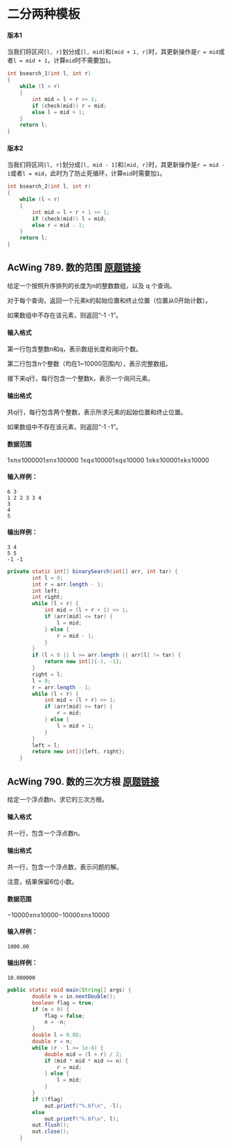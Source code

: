 # 二分两种模板

#### 版本1

当我们将区间`[l, r]`划分成`[l, mid]`和`[mid + 1, r]`时，其更新操作是`r = mid`或者`l = mid + 1`，计算`mid`时不需要加`1`。

```c++
int bsearch_1(int l, int r)
{
    while (l < r)
    {
        int mid = l + r >> 1;
        if (check(mid)) r = mid;
        else l = mid + 1;
    }
    return l;
}
```

#### 版本2

当我们将区间`[l, r]`划分成`[l, mid - 1]`和`[mid, r]`时，其更新操作是`r = mid - 1`或者`l = mid`，此时为了防止死循环，计算`mid`时需要加`1`。

```c++
int bsearch_2(int l, int r)
{
    while (l < r)
    {
        int mid = l + r + 1 >> 1;
        if (check(mid)) l = mid;
        else r = mid - 1;
    }
    return l;
}
```

## AcWing 789. 数的范围   [原题链接](https://www.acwing.com/problem/content/791/)

给定一个按照升序排列的长度为n的整数数组，以及 q 个查询。

对于每个查询，返回一个元素k的起始位置和终止位置（位置从0开始计数）。

如果数组中不存在该元素，则返回“-1 -1”。

#### 输入格式

第一行包含整数n和q，表示数组长度和询问个数。

第二行包含n个整数（均在1~10000范围内），表示完整数组。

接下来q行，每行包含一个整数k，表示一个询问元素。

#### 输出格式

共q行，每行包含两个整数，表示所求元素的起始位置和终止位置。

如果数组中不存在该元素，则返回“-1 -1”。

#### 数据范围

1≤n≤1000001≤n≤100000
1≤q≤100001≤q≤10000
1≤k≤100001≤k≤10000

#### 输入样例：

```
6 3
1 2 2 3 3 4
3
4
5
```

#### 输出样例：

```
3 4
5 5
-1 -1
```

```java
private static int[] binarySearch(int[] arr, int tar) {
        int l = 0;
        int r = arr.length - 1;
        int left;
        int right;
        while (l < r) {
            int mid = (l + r + 1) >> 1;
            if (arr[mid] <= tar) {
                l = mid;
            } else {
                r = mid - 1;
            }
        }
        if (l < 0 || l >= arr.length || arr[l] != tar) {
            return new int[]{-1, -1};
        }
        right = l;
        l = 0;
        r = arr.length - 1;
        while (l < r) {
            int mid = (l + r) >> 1;
            if (arr[mid] >= tar) {
                r = mid;
            } else {
                l = mid + 1;
            }
        }
        left = l;
        return new int[]{left, right};
    }
```

## AcWing 790. 数的三次方根   [原题链接](https://www.acwing.com/problem/content/792/)

给定一个浮点数n，求它的三次方根。

#### 输入格式

共一行，包含一个浮点数n。

#### 输出格式

共一行，包含一个浮点数，表示问题的解。

注意，结果保留6位小数。

#### 数据范围

−10000≤n≤10000−10000≤n≤10000

#### 输入样例：

```
1000.00
```

#### 输出样例：

```
10.000000
```

```java
public static void main(String[] args) {
        double n = in.nextDouble();
        boolean flag = true;
        if (n < 0) {
            flag = false;
            n = -n;
        }
        double l = 0.0D;
        double r = n;
        while (r - l >= 1e-8) {
            double mid = (l + r) / 2;
            if (mid * mid * mid >= n) {
                r = mid;
            } else {
                l = mid;
            }
        }
        if (!flag)
            out.printf("%.6f\n", -l);
        else 
            out.printf("%.6f\n", l);
        out.flush();
        out.close();
    }
```

